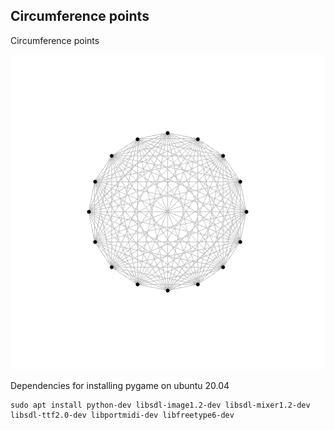## Circumference points

Circumference points

![Circumference points](./full-circle.png "Circumference points")

Dependencies for installing pygame on ubuntu 20.04

```shell
sudo apt install python-dev libsdl-image1.2-dev libsdl-mixer1.2-dev libsdl-ttf2.0-dev libportmidi-dev libfreetype6-dev
```
